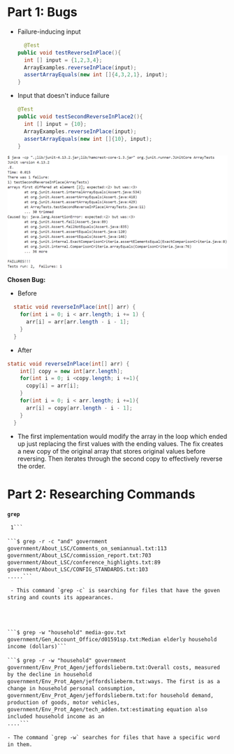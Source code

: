 # Part 1: Bugs


* Failure-inducing input
  ```java
    @Test
  public void testReverseInPlace(){
    int [] input = {1,2,3,4};
    ArrayExamples.reverseInPlace(input);
    assertArrayEquals(new int []{4,3,2,1}, input);
  }
  ```
* Input that doesn't induce failure
  ```java
  @Test
  public void testSecondReverseInPlace2(){
    int [] input = {10};
    ArrayExamples.reverseInPlace(input);
    assertArrayEquals(new int []{10}, input);
  }
  ```

<img src="ArrayListTest-SS.png" alt="Test Results" width="550"/>

**Chosen Bug:** 
* Before
```java
  static void reverseInPlace(int[] arr) {
    for(int i = 0; i < arr.length; i += 1) {
      arr[i] = arr[arr.length - i - 1];
    }
  }
```
* After
```java
static void reverseInPlace(int[] arr) {
    int[] copy = new int[arr.length];
    for(int i = 0; i <copy.length; i +=1){
      copy[i] = arr[i];
    }
    for(int i = 0; i < arr.length; i +=1){
      arr[i] = copy[arr.length - i - 1];
    }
  }
```

- The first implementation would modify the array in the loop which ended up just replacing the first values with the ending values. The fix creates a new copy of the original array that stores original values before reversing. Then iterates through the second copy to effectively reverse the order.

# Part 2: Researching Commands

**`grep`**

 ```$ grep -c Honored grep-gov.txt
  1```

 ```$ grep -r -c "and" government
government/About_LSC/Comments_on_semiannual.txt:113
government/About_LSC/commission_report.txt:703       
government/About_LSC/conference_highlights.txt:89    
government/About_LSC/CONFIG_STANDARDS.txt:103
.....```

  - This command `grep -c` is searching for files that have the goven string and counts its appearances.
 



 ```$ grep -w "household" media-gov.txt
government/Gen_Account_Office/d01591sp.txt:Median elderly household income (dollars)```

 ```$ grep -r -w "household" government
government/Env_Prot_Agen/jeffordslieberm.txt:Overall costs, measured by the decline in household
government/Env_Prot_Agen/jeffordslieberm.txt:ways. The first is as a change in household personal consumption,
government/Env_Prot_Agen/jeffordslieberm.txt:for household demand, production of goods, motor vehicles,   
government/Env_Prot_Agen/tech_adden.txt:estimating equation also included household income as an
....```

- The command `grep -w` searches for files that have a specific word in them.



  
  




